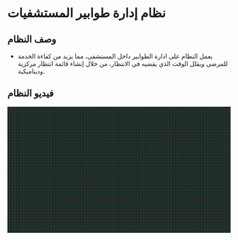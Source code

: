 # نظام إدارة طوابير المستشفيات
## وصف النظام 
*  يعمل النظام على ادارة الطوابير داخل المستشفى، مما يزيد من كفاءة الخدمة للمرضى ويقلل الوقت الذي يقضيه في الانتظار، من خلال إنشاء قائمة انتظار مركزية وديناميكية.
  ## فيديو النظام
<img src = 'QMS.gif'>

